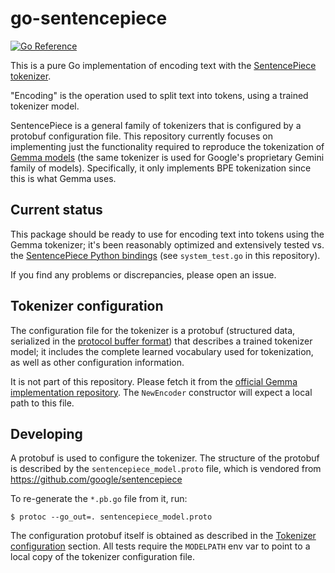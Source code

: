 # go-sentencepiece

[![Go Reference](https://pkg.go.dev/badge/github.com/eliben/go-sentencepiece.svg)](https://pkg.go.dev/github.com/eliben/go-sentencepiece)

This is a pure Go implementation of encoding text with
the [SentencePiece tokenizer](https://github.com/google/sentencepiece).

"Encoding" is the operation used to split text into tokens, using
a trained tokenizer model.

SentencePiece is a general family of tokenizers that is configured
by a protobuf configuration file. This repository currently focuses
on implementing just the functionality required to reproduce the
tokenization of [Gemma models](https://ai.google.dev/gemma) (the same
tokenizer is used for Google's proprietary Gemini family of models).
Specifically, it only implements BPE tokenization since this is what
Gemma uses.

## Current status

This package should be ready to use for encoding text into tokens
using the Gemma tokenizer; it's been reasonably optimized and extensively
tested vs. the [SentencePiece Python bindings](https://pypi.org/project/sentencepiece/)
(see `system_test.go` in this repository).

If you find any problems or discrepancies, please open an issue.

## Tokenizer configuration

The configuration file for the tokenizer is a protobuf (structured
data, serialized in the [protocol buffer format](https://protobuf.dev/))
that describes a trained tokenizer model; it includes
the complete learned vocabulary used for tokenization, as well as
other configuration information.

It is not part of this repository. Please fetch it from the
[official Gemma implementation repository](https://github.com/google/gemma_pytorch/tree/main/tokenizer).
The `NewEncoder` constructor will expect a local path to this file.

## Developing

A protobuf is used to configure the tokenizer. The structure of the
protobuf is described by the `sentencepiece_model.proto` file, which
is vendored from https://github.com/google/sentencepiece

To re-generate the `*.pb.go` file from it, run:

```
$ protoc --go_out=. sentencepiece_model.proto
```

The configuration protobuf itself is obtained as described in the
[Tokenizer configuration](#tokenizer-configuration) section. All
tests require the `MODELPATH` env var to point to a local
copy of the tokenizer configuration file.
